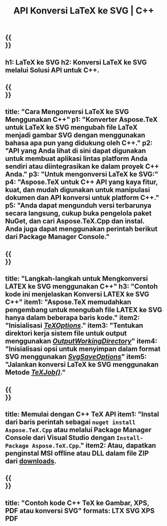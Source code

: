 ﻿---
translation: true
template: /_templates/_conversion-child-cpp.md
title: API Konversi LaTeX ke SVG | C++
description: Fungsi konversi LaTeX ke SVG. Integrasikan pustaka C++ lokal ini ke dalam proyek Anda atau gunakan aplikasi lintas platform untuk mengonversi LaTeX ke SVG.
keywords: lateks ke svg api cpp, latex2svg mengintegrasikan c++
url: /cpp/conversion/latex-to-svg/
family: tex
platformtag: cpp
feature: conversion
informat: LATEX
outformat: SVG
otherformats: BMP PNG JPEG TIFF PDF XPS
---

{{<section banner>}}
---
h1: LaTeX ke SVG
h2: Konversi LaTeX ke SVG melalui Solusi API untuk C++.
---

{{<section overview>}}
---
title: "Cara Mengonversi LaTeX ke SVG Menggunakan C++"
p1: "Konverter Aspose.TeX untuk LaTeX ke SVG mengubah file LaTeX menjadi gambar SVG dengan menggunakan bahasa apa pun yang didukung oleh C++."
p2: "API yang Anda lihat di sini dapat digunakan untuk membuat aplikasi lintas platform Anda sendiri atau diintegrasikan ke dalam proyek C++ Anda."
p3: "Untuk mengonversi LaTeX ke SVG:"
p4: "Aspose.TeX untuk C++ API yang kaya fitur, kuat, dan mudah digunakan untuk manipulasi dokumen dan API konversi untuk platform C++."
p5: "Anda dapat mengunduh versi terbarunya secara langsung, cukup buka pengelola paket NuGet, dan cari Aspose.TeX.Cpp dan instal. Anda juga dapat menggunakan perintah berikut dari Package Manager Console."
---

{{<section feature1>}}
---
title: "Langkah-langkah untuk Mengkonversi LATEX ke SVG menggunakan C++"
h3: "Contoh kode ini menjelaskan Konversi LATEX ke SVG C++"
item1: "Aspose.TeX memudahkan pengembang untuk mengubah file LATEX ke SVG hanya dalam beberapa baris kode."
item2: "Inisialisasi [*TeXOptions*](https://reference.aspose.com/tex/cpp/class/aspose.te_x.te_x_options)."
item3: "Tentukan direktori kerja sistem file untuk output menggunakan [*OutputWorkingDirectory*](https://reference.aspose.com/tex/cpp/class/aspose.te_x.te_x_options#aa4f4ea6dab7db5ba1b40800495f16f63)"
item4: "Inisialisasi opsi untuk menyimpan dalam format SVG menggunakan [*SvgSaveOptions*](https://reference.aspose.com/tex/cpp/class/aspose.te_x.presentation.image.svg_save_options)"
item5: "Jalankan konversi LaTeX ke SVG menggunakan Metode [*TeXJob()*](https://reference.aspose.com/tex/cpp/class/aspose.te_x.te_x_job)."
---

{{<section feature2>}}
---
title: Memulai dengan C++ TeX API
item1: "Instal dari baris perintah sebagai ```nuget install Aspose.TeX.Cpp``` atau melalui Package Manager Console dari Visual Studio dengan ```Install-Package Aspose.TeX.Cpp```."
item2: Atau, dapatkan penginstal MSI offline atau DLL dalam file ZIP dari [downloads](https://downloads.aspose.com/tex/cpp).
---

{{<section widget>}}
---
title: "Contoh kode C++ TeX ke Gambar, XPS, PDF atau konversi SVG"
formats: LTX SVG XPS PDF
---
